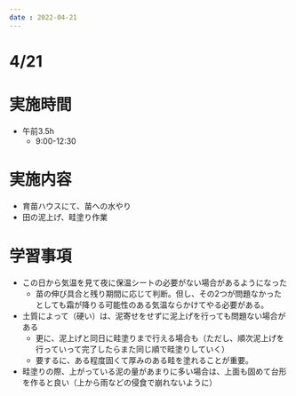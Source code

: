 ```yaml
---
date : 2022-04-21
---
```

# 4/21

# 実施時間

- 午前3.5h
    - 9:00-12:30

# 実施内容

- 育苗ハウスにて、苗への水やり
- 田の泥上げ、畦塗り作業

# 学習事項

- この日から気温を見て夜に保温シートの必要がない場合があるようになった
    - 苗の伸び具合と残り期間に応じて判断。但し、その2つが問題なかったとしても霜が降りる可能性のある気温ならかけてやる必要がある。
- 土質によって（硬い）は、泥寄せをせずに泥上げを行っても問題ない場合がある
    - 更に、泥上げと同日に畦塗りまで行える場合も（ただし、順次泥上げを行っていって完了したらまた同じ順で畦塗りしていく）
    - 要するに、ある程度固くて厚みのある畦を塗れることが重要。
- 畦塗りの際、上がっている泥の量があまりに多い場合は、上面も固めて台形を作ると良い（上から雨などの侵食で崩れないように）